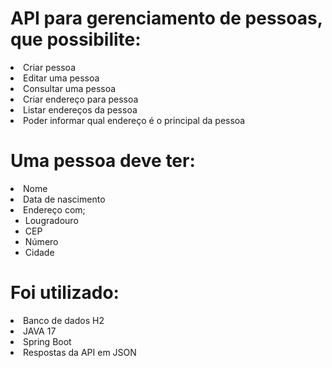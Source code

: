 # API para gerenciamento de pessoas, que possibilite: 
<li> Criar pessoa </li> 
<li> Editar uma pessoa </li>
<li> Consultar uma pessoa </li>
<li> Criar endereço para pessoa </li> 
<li> Listar endereços da pessoa </li>
<li> Poder informar qual endereço é o principal da pessoa </li> 

# Uma pessoa deve ter: 
<li> Nome </li>
<li> Data de nascimento
 
<li> Endereço com; 
 <ul>
   <li> <a> Lougradouro </li>
    <li> CEP </li>
    <li> Número </li>
    <li> Cidade </li> 
 </ul>
    
# Foi utilizado: 
<li> Banco de dados H2 </li>
<li> JAVA 17 </li>
<li> Spring Boot </li> 
<li> Respostas da API em JSON </li>
